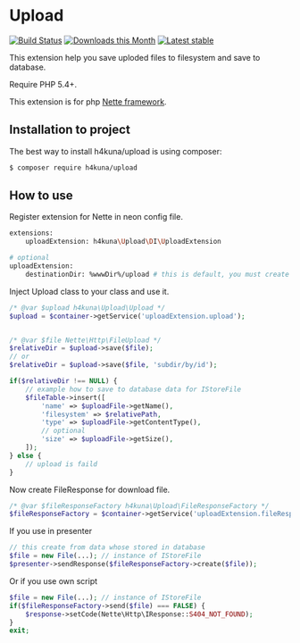 Upload
==========
[![Build Status](https://travis-ci.org/h4kuna/upload.svg?branch=master)](https://travis-ci.org/h4kuna/upload)
[![Downloads this Month](https://img.shields.io/packagist/dm/h4kuna/upload.svg)](https://packagist.org/packages/h4kuna/upload)
[![Latest stable](https://img.shields.io/packagist/v/h4kuna/upload.svg)](https://packagist.org/packages/h4kuna/upload)

This extension help you save uploded files to filesystem and save to database.

Require PHP 5.4+.

This extension is for php [Nette framework](//github.com/nette/nette).

Installation to project
-----------------------
The best way to install h4kuna/upload is using composer:
```sh
$ composer require h4kuna/upload
```

How to use
-----------
Register extension for Nette in neon config file.
```sh
extensions:
    uploadExtension: h4kuna\Upload\DI\UploadExtension

# optional
uploadExtension:
	destinationDir: %wwwDir%/upload # this is default, you must create like writeable
```

Inject Upload class to your class and use it.
```php
/* @var $upload h4kuna\Upload\Upload */
$upload = $container->getService('uploadExtension.upload');


/* @var $file Nette\Http\FileUpload */
$relativeDir = $upload->save($file);
// or
$relativeDir = $upload->save($file, 'subdir/by/id');

if($relativeDir !== NULL) {
	// example how to save to database data for IStoreFile
	$fileTable->insert([
		'name' => $uploadFile->getName(),
		'filesystem' => $relativePath,
		'type' => $uploadFile->getContentType(),
		// optional
		'size' => $uploadFile->getSize(),
	]);
} else {
	// upload is faild
}
```

Now create FileResponse for download file.
```php
/* @var $fileResponseFactory h4kuna\Upload\FileResponseFactory */
$fileResponseFactory = $container->getService('uploadExtension.fileResponseFactory');
```

If you use in presenter
```php
// this create from data whose stored in database
$file = new File(...); // instance of IStoreFile
$presenter->sendResponse($fileResponseFactory->create($file));
```
Or if you use own script
```php
$file = new File(...); // instance of IStoreFile
if($fileResponseFactory->send($file) === FALSE) {
	$response->setCode(Nette\Http\IResponse::S404_NOT_FOUND);
}
exit;
```
